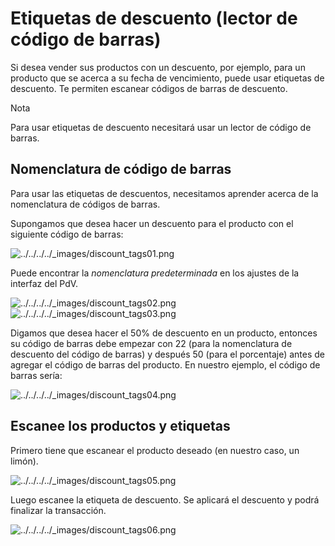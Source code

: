 # Etiquetas de descuento (lector de código de barras)

Si desea vender sus productos con un descuento, por ejemplo, para un producto
que se acerca a su fecha de vencimiento, puede usar etiquetas de descuento. Te
permiten escanear códigos de barras de descuento.

<div class="alert alert-primary">
<p class="alert-title">
Nota</p><p>Para usar etiquetas de descuento necesitará usar un lector de código de barras.</p>
</div>

## Nomenclatura de código de barras

Para usar las etiquetas de descuentos, necesitamos aprender acerca de la
nomenclatura de códigos de barras.

Supongamos que desea hacer un descuento para el producto con el siguiente
código de barras:

![../../../../_images/discount_tags01.png](../../../../_images/discount_tags01.png)

Puede encontrar la _nomenclatura predeterminada_ en los ajustes de la interfaz
del PdV.

![../../../../_images/discount_tags02.png](../../../../_images/discount_tags02.png)
![../../../../_images/discount_tags03.png](../../../../_images/discount_tags03.png)

Digamos que desea hacer el 50% de descuento en un producto, entonces su código
de barras debe empezar con 22 (para la nomenclatura de descuento del código de
barras) y después 50 (para el porcentaje) antes de agregar el código de barras
del producto. En nuestro ejemplo, el código de barras sería:

![../../../../_images/discount_tags04.png](../../../../_images/discount_tags04.png)

## Escanee los productos y etiquetas

Primero tiene que escanear el producto deseado (en nuestro caso, un limón).

![../../../../_images/discount_tags05.png](../../../../_images/discount_tags05.png)

Luego escanee la etiqueta de descuento. Se aplicará el descuento y podrá
finalizar la transacción.

![../../../../_images/discount_tags06.png](../../../../_images/discount_tags06.png)

